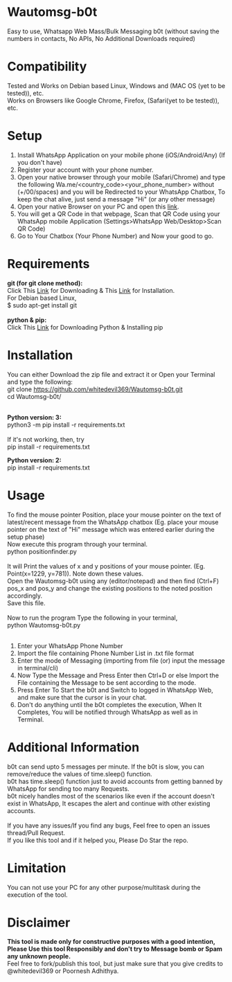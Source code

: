 # Wautomsg-b0t
Easy to use, Whatsapp Web Mass/Bulk Messaging b0t (without saving the numbers in contacts, No APIs, No Additional Downloads required)

# Compatibility
Tested and Works on Debian based Linux, Windows and (MAC OS (yet to be tested)), etc. <br />
Works on Browsers like Google Chrome, Firefox, (Safari(yet to be tested)), etc. <br />

# Setup
1. Install WhatsApp Application on your mobile phone (iOS/Android/Any) (If you don't have) <br />
2. Register your account with your phone number. <br />
3. Open your native browser through your mobile (Safari/Chrome) and type the following Wa.me/<country_code><your_phone_number> without (+/00/spaces)
and you will be Redirected to your WhatsApp Chatbox, To keep the chat alive, just send a message "Hi" (or any other message) <br />
4. Open your native Browser on your PC and open this <a href="https://web.whatsapp.com/">link</a>. <br />
5. You will get a QR Code in that webpage, Scan that QR Code using your WhatsApp mobile Application (Settings>WhatsApp Web/Desktop>Scan QR Code) <br />
6. Go to Your Chatbox (Your Phone Number) and Now your good to go.

# Requirements
<b>git (for git clone method):<br /></b>
Click This <a href="https://git-scm.com/downloads">Link</a> for Downloading & This <a href="https://git-scm.com/book/en/v2/Getting-Started-Installing-Git">Link</a> for Installation. <br />
For Debian based Linux, <br /> 
$ sudo apt-get install git <br /><br />
<b>python & pip:<br /></b>
Click This <a href="https://www.python.org/downloads/">Link</a> for Downloading Python & Installing pip
  
# Installation
You can either Download the zip file and extract it or
Open your Terminal and type the following: <br />
git clone https://github.com/whitedevil369/Wautomsg-b0t.git <br />
cd Wautomsg-b0t/ <br /><br />

<b>Python version: 3:<br /></b>
python3 -m pip install -r requirements.txt <br /><br />
If it's not working, then, try <br />
pip install -r requirements.txt

<b>Python version: 2:<br /></b>
pip install -r requirements.txt

# Usage
To find the mouse pointer Position, place your mouse pointer on the text of latest/recent message from the WhatsApp chatbox (Eg. place your mouse pointer on the text of "Hi" message which was entered earlier during the setup phase) <br />
Now execute this program through your terminal. <br />
python positionfinder.py <br /><br />
It will Print the values of x and y positions of your mouse pointer. (Eg. Point(x=1229, y=781)). Note down these values. <br />
Open the Wautomsg-b0t using any (editor/notepad) and then find (Ctrl+F) pos_x and pos_y and change the existing positions to the noted position accordingly. <br />
Save this file. <br /><br />
Now to run the program Type the following in your terminal, <br />
python Wautomsg-b0t.py <br /><br />
1. Enter your WhatsApp Phone Number <br />
2. Import the file containing Phone Number List in .txt file format <br />
3. Enter the mode of Messaging (importing from file (or) input the message in terminal/cli) <br />
4. Now Type the Message and Press Enter then Ctrl+D or else Import the File containing the Message to be sent according to the mode. <br />
5. Press Enter To Start the b0t and Switch to logged in WhatsApp Web, and make sure that the cursor is in your chat. <br />
6. Don't do anything until the b0t completes the execution, When It Completes, You will be notified through WhatsApp as well as in Terminal. <br />

# Additional Information
b0t can send upto 5 messages per minute. If the b0t is slow, you can remove/reduce the values of time.sleep() function. <br />
b0t has time.sleep() function just to avoid accounts from getting banned by WhatsApp for sending too many Requests. <br />
b0t nicely handles most of the scenarios like even if the account doesn't exist in WhatsApp, It escapes the alert and continue with other existing accounts. <br /><br />
If you have any issues/If you find any bugs, Feel free to open an issues thread/Pull Request. <br />
If you like this tool and if it helped you, Please Do Star the repo.

# Limitation
You can not use your PC for any other purpose/multitask during the execution of the tool. 

# Disclaimer
<b>This tool is made only for constructive purposes with a good intention, Please Use this tool Responsibly and don't try to Message bomb or Spam any unknown people.</b> <br />
Feel free to fork/publish this tool, but just make sure that you give credits to @whitedevil369 or Poornesh Adhithya.
